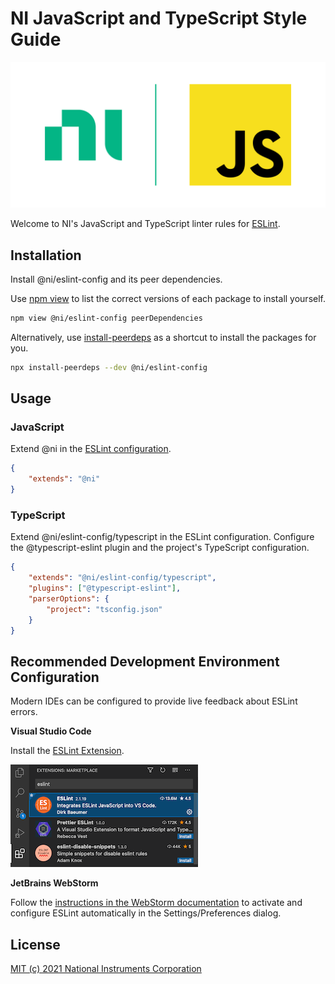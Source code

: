 # NI JavaScript and TypeScript Style Guide
<!-- Load images from raw.githubusercontent.com to enable image rendering when viewed from https://www.npmjs.com/package/@ni/eslint-config -->
![Logo](https://raw.githubusercontent.com/ni/javascript-styleguide/HEAD/resources/logo.svg)

Welcome to NI's JavaScript and TypeScript linter rules for [ESLint](https://eslint.org/docs/user-guide/getting-started).

## Installation

Install @ni/eslint-config and its peer dependencies.

Use [npm view](https://docs.npmjs.com/cli/view.html) to list the correct versions of each package to install yourself.

```bash
npm view @ni/eslint-config peerDependencies
```

Alternatively, use [install-peerdeps](https://www.npmjs.com/package/install-peerdeps) as a shortcut to install the packages for you.

```bash
npx install-peerdeps --dev @ni/eslint-config
```

## Usage

### JavaScript

Extend @ni in the [ESLint configuration](https://eslint.org/docs/user-guide/configuring/configuration-files#configuration-file-formats).

```json
{
    "extends": "@ni"
}
```

### TypeScript

Extend @ni/eslint-config/typescript in the ESLint configuration. Configure the @typescript-eslint plugin and the project's TypeScript configuration.

```json
{
    "extends": "@ni/eslint-config/typescript",
    "plugins": ["@typescript-eslint"],
    "parserOptions": {
        "project": "tsconfig.json"
    }
}
```

## Recommended Development Environment Configuration
Modern IDEs can be configured to provide live feedback about ESLint errors.

**Visual Studio Code**

Install the [ESLint Extension](https://marketplace.visualstudio.com/items?itemName=dbaeumer.vscode-eslint).

![VSCode Extension](https://raw.githubusercontent.com/ni/javascript-styleguide/HEAD/resources/VSCodeESLintExtension.png)

**JetBrains WebStorm**

Follow the [instructions in the WebStorm documentation](https://www.jetbrains.com/help/webstorm/eslint.html#ws_js_eslint_activate) to activate and configure ESLint automatically in the Settings/Preferences dialog.


## License

[MIT (c) 2021 National Instruments Corporation](./LICENSE)
